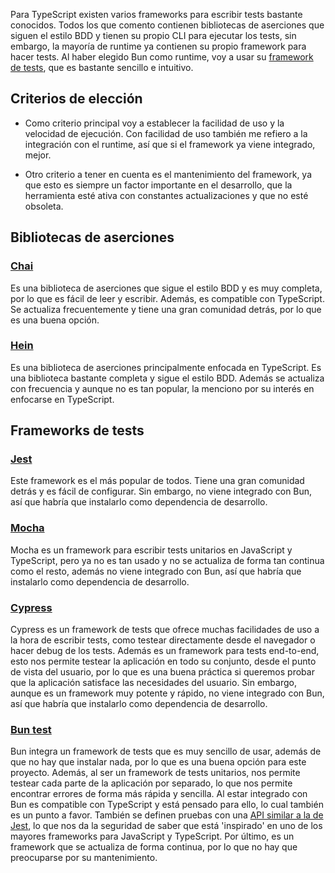 Para TypeScript existen varios frameworks para escribir tests bastante conocidos. Todos los que comento contienen bibliotecas de aserciones que siguen el estilo BDD y tienen su propio CLI para ejecutar los tests, sin embargo, la mayoría de runtime ya contienen su propio framework para hacer tests. Al haber elegido Bun como runtime, voy a usar su [framework de tests](https://bun.sh/docs/cli/test), que es bastante sencillo e intuitivo.

## Criterios de elección

- Como criterio principal voy a establecer la facilidad de uso y la velocidad de ejecución. Con facilidad de uso también me refiero a la integración con el runtime, así que si el framework ya viene integrado, mejor.

- Otro criterio a tener en cuenta es el mantenimiento del framework, ya que esto es siempre un factor importante en el desarrollo, que la herramienta esté ativa con constantes actualizaciones y que no esté obsoleta.

## Bibliotecas de aserciones

### [Chai](https://www.chaijs.com/)

Es una biblioteca de aserciones que sigue el estilo BDD y es muy completa, por lo que es fácil de leer y escribir. Además, es compatible con TypeScript. Se actualiza frecuentemente y tiene una gran comunidad detrás, por lo que es una buena opción.

### [Hein](https://heinjs.com/)

Es una biblioteca de aserciones principalmente enfocada en TypeScript. Es una biblioteca bastante completa y sigue el estilo BDD. Además se actualiza con frecuencia y aunque no es tan popular, la menciono por su interés en enfocarse en TypeScript.

## Frameworks de tests

### [Jest](https://jestjs.io/)

Este framework es el más popular de todos. Tiene una gran comunidad detrás y es fácil de configurar. Sin embargo, no viene integrado con Bun, así que habría que instalarlo como dependencia de desarrollo.

### [Mocha](https://mochajs.org/)

Mocha es un framework para escribir tests unitarios en JavaScript y TypeScript, pero ya no es tan usado y no se actualiza de forma tan continua como el resto, además no viene integrado con Bun, así que habría que instalarlo como dependencia de desarrollo.

### [Cypress](https://www.cypress.io/)

Cypress es un framework de tests que ofrece muchas facilidades de uso a la hora de escribir tests, como testear directamente desde el navegador o hacer debug de los tests. Además es un framework para tests end-to-end, esto nos permite testear la aplicación en todo su conjunto, desde el punto de vista del usuario, por lo que es una buena práctica si queremos probar que la aplicación satisface las necesidades del usuario. Sin embargo, aunque es un framework muy potente y rápido, no viene integrado con Bun, así que habría que instalarlo como dependencia de desarrollo.

### [Bun test](https://bun.sh/docs/cli/test)

Bun integra un framework de tests que es muy sencillo de usar, además de que no hay que instalar nada, por lo que es una buena opción para este proyecto. Además, al ser un framework de tests unitarios, nos permite testear cada parte de la aplicación por separado, lo que nos permite encontrar errores de forma más rápida y sencilla. Al estar integrado con Bun es compatible con TypeScript y está pensado para ello, lo cual también es un punto a favor. También se definen pruebas con una [API similar a la de Jest](https://bun.sh/docs/test/writing), lo que nos da la seguridad de saber que está 'inspirado' en uno de los mayores frameworks para JavaScript y TypeScript. Por último, es un framework que se actualiza de forma continua, por lo que no hay que preocuparse por su mantenimiento.

